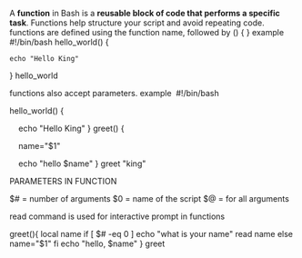 A **function** in Bash is a **reusable block of code that performs a specific task**. Functions help structure your script and avoid repeating code.
functions are defined using the function name, followed by () {
}
example
 #!/bin/bash
hello_world() {

	echo "Hello King"
}
 hello_world 


functions also accept parameters. example 
 #!/bin/bash

hello_world() {

    echo "Hello King"
}
greet() {

    name="$1"

    echo "hello $name"
}
greet "king"


PARAMETERS IN FUNCTION 

$# = number of arguments
$0 = name of the script 
$@ = for all arguments 

read command is used for interactive prompt in functions 

greet(){
local name
if [ $# -eq 0 ]
echo "what is your name"
read name 
else 
name="$1"
fi
echo "hello, $name"
}
greet